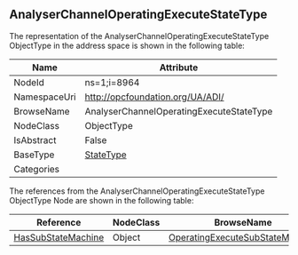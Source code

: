 <!-- objecttype -->
## AnalyserChannelOperatingExecuteStateType
  
<!-- end of text -->
The representation of the AnalyserChannelOperatingExecuteStateType ObjectType in the address space is shown in the following table:  

|Name|Attribute|
|---|---|
|NodeId|ns=1;i=8964|
|NamespaceUri|http://opcfoundation.org/UA/ADI/|
|BrowseName|AnalyserChannelOperatingExecuteStateType|
|NodeClass|ObjectType|
|IsAbstract|False|
|BaseType|[StateType](../../../Core/Part5/ObjectTypes/StateType/readme.md)|
|Categories||

The references from the AnalyserChannelOperatingExecuteStateType ObjectType Node are shown in the following table:  

|Reference|NodeClass|BrowseName|DataType|TypeDefinition|ModellingRule|
|---|---|---|---|---|---|
|[HasSubStateMachine](../../../Core/Part5/ReferenceTypes/HasSubStateMachine/readme.md)|Object|[OperatingExecuteSubStateMachine](#OperatingExecuteSubStateMachine)||[AnalyserChannel_OperatingModeExecuteSubStateMachineType](../../ObjectTypes/AnalyserChannel_OperatingModeExecuteSubStateMachineType/readme.md)|[Mandatory](../../../Core/Objects/Mandatory/readme.md)|



